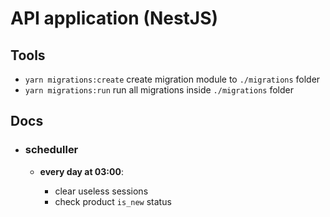 # API application (NestJS)

## Tools

-   `yarn migrations:create` create migration module to `./migrations` folder
-   `yarn migrations:run` run all migrations inside `./migrations` folder

## Docs

-   ### scheduller

    -   **every day at 03:00**:

        -   clear useless sessions
        -   check product `is_new` status

